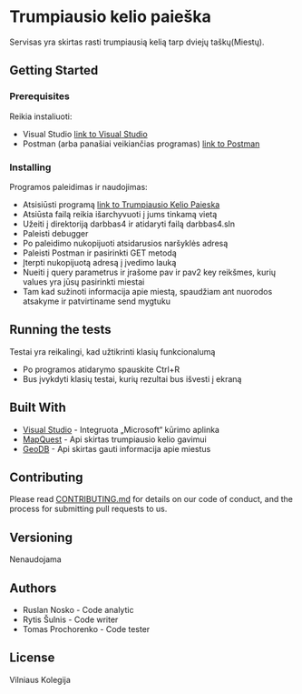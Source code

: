 # Trumpiausio kelio paieška

Servisas yra skirtas rasti trumpiausią kelią tarp dviejų taškų(Miestų).
## Getting Started
### Prerequisites
Reikia instaliuoti:
* Visual Studio [link to Visual Studio](https://visualstudio.microsoft.com/downloads/)
* Postman (arba panašiai veikiančias programas) [link to Postman](https://www.postman.com/downloads/)
### Installing
Programos paleidimas ir naudojimas:
* Atsisiūsti programą [link to Trumpiausio Kelio Paieska](https://github.com/Cepkela/Galutinis4Darbas)
* Atsiūsta failą reikia išarchyvuoti į jums tinkamą vietą
* Užeiti į direktoriją darbbas4 ir atidaryti failą darbbas4.sln
* Paleisti debugger
* Po paleidimo nukopijuoti atsidarusios naršyklės adresą
* Paleisti Postman ir pasirinkti GET metodą
* Įterpti nukopijuotą adresą į įvedimo lauką
* Nueiti į query parametrus ir įrašome pav ir pav2 key reikšmes, kurių values yra jūsų pasirinkti miestai
* Tam kad sužinoti informacija apie miestą, spaudžiam ant nuorodos atsakyme ir patvirtiname send mygtuku
## Running the tests
Testai yra reikalingi, kad užtikrinti klasių funkcionalumą
* Po programos atidarymo spauskite Ctrl+R
* Bus įvykdyti klasių testai, kurių rezultai bus išvesti į ekraną
## Built With
* [Visual Studio](https://visualstudio.microsoft.com/downloads/) - Integruota „Microsoft“ kūrimo aplinka
* [MapQuest](https://developer.mapquest.com/documentation/samples/directions/v2/route/) - Api skirtas trumpiausio kelio gavimui
* [GeoDB](https://rapidapi.com/wirefreethought/api/geodb-cities) - Api skirtas gauti informacija apie miestus
## Contributing
Please read [CONTRIBUTING.md](https://github.com/Cepkela/Galutinis4Darbas/blob/master/CONTRIBUTING.md) for details on our code of conduct, and the process for submitting pull requests to us.
## Versioning
Nenaudojama
## Authors
* Ruslan Nosko - Code analytic
* Rytis Šulnis - Code writer
* Tomas Prochorenko - Code tester
## License
Vilniaus Kolegija
